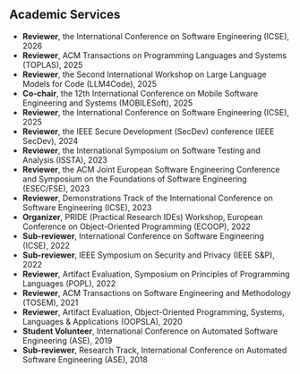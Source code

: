 ## Academic Services
- **Reviewer**, the International Conference on Software Engineering (ICSE), 2026
- **Reviewer**, ACM Transactions on Programming Languages and Systems (TOPLAS), 2025
- **Reviewer**, the Second International Workshop on Large Language Models for Code (LLM4Code), 2025
- **Co-chair**, the 12th International Conference on Mobile Software Engineering and Systems (MOBILESoft), 2025
- **Reviewer**, the International Conference on Software Engineering (ICSE), 2025
- **Reviewer**, the IEEE Secure Development (SecDev) conference (IEEE SecDev), 2024
- **Reviewer**, the International Symposium on Software Testing and Analysis (ISSTA), 2023
- **Reviewer**, the ACM Joint European Software Engineering Conference and Symposium on the Foundations of Software Engineering (ESEC/FSE), 2023
- **Reviewer**, Demonstrations Track of the International Conference on Software Engineering (ICSE), 2023
- **Organizer**, PRIDE (Practical Research IDEs) Workshop, European Conference on Object-Oriented Programming (ECOOP), 2022
- **Sub-reviewer**, International Conference on Software Engineering (ICSE), 2022
- **Sub-reviewer**, IEEE Symposium on Security and Privacy (IEEE S&P), 2022
- **Reviewer**, Artifact Evaluation, Symposium on Principles of Programming Languages (POPL), 2022
- **Reviewer**, ACM Transactions on Software Engineering and Methodology (TOSEM), 2021
- **Reviewer**, Artifact Evaluation, Object-Oriented Programming, Systems, Languages & Applications (OOPSLA), 2020
- **Student Volunteer**, International Conference on Automated Software Engineering (ASE), 2019
- **Sub-reviewer**, Research Track, International Conference on Automated Software Engineering (ASE), 2018
